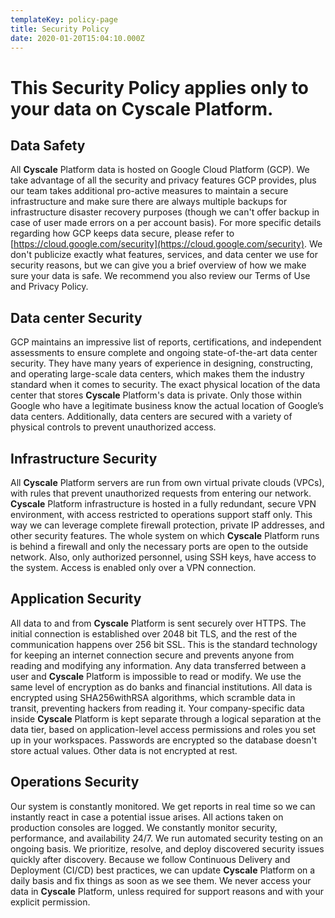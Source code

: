 ```yaml
---
templateKey: policy-page
title: Security Policy
date: 2020-01-20T15:04:10.000Z
---
```


# This Security Policy applies only to your data on **Cyscale** Platform.

## Data Safety

All **Cyscale** Platform data is hosted on Google Cloud Platform (GCP). We take advantage of all the security and privacy features GCP provides, plus our team takes additional pro-active measures to maintain a secure infrastructure and make sure there are always multiple backups for infrastructure disaster recovery purposes (though we can't offer backup in case of user made errors on a per account basis). For more specific details regarding how GCP keeps data secure, please refer to [https://cloud.google.com/security](https://cloud.google.com/security). We don't publicize exactly what features, services, and data center we use for security reasons, but we can give you a brief overview of how we make sure your data is safe. We recommend you also review our Terms of Use and Privacy Policy.

## Data center Security

GCP maintains an impressive list of reports, certifications, and independent assessments to ensure complete and ongoing state-of-the-art data center security. They have many years of experience in designing, constructing, and operating large-scale data centers, which makes them the industry standard when it comes to security. The exact physical location of the data center that stores **Cyscale** Platform's data is private. Only those within Google who have a legitimate business know the actual location of Google’s data centers. Additionally, data centers are secured with a variety of physical controls to prevent unauthorized access.

## Infrastructure Security

All **Cyscale** Platform servers are run from own virtual private clouds (VPCs), with rules that prevent unauthorized requests from entering our network. **Cyscale** Platform infrastructure is hosted in a fully redundant, secure VPN environment, with access restricted to operations support staff only. This way we can leverage complete firewall protection, private IP addresses, and other security features. The whole system on which **Cyscale** Platform runs is behind a firewall and only the necessary ports are open to the outside network. Also, only authorized personnel, using SSH keys, have access to the system. Access is enabled only over a VPN connection.

## Application Security

All data to and from **Cyscale** Platform is sent securely over HTTPS. The initial connection is established over 2048 bit TLS, and the rest of the communication happens over 256 bit SSL. This is the standard technology for keeping an internet connection secure and prevents anyone from reading and modifying any information. Any data transferred between a user and **Cyscale** Platform is impossible to read or modify. We use the same level of encryption as do banks and financial institutions. All data is encrypted using SHA256withRSA algorithms, which scramble data in transit, preventing hackers from reading it. Your company-specific data inside **Cyscale** Platform is kept separate through a logical separation at the data tier, based on application-level access permissions and roles you set up in your workspaces. Passwords are encrypted so the database doesn't store actual values. Other data is not encrypted at rest.

## Operations Security

Our system is constantly monitored. We get reports in real time so we can instantly react in case a potential issue arises. All actions taken on production consoles are logged. We constantly monitor security, performance, and availability 24/7. We run automated security testing on an ongoing basis. We prioritize, resolve, and deploy discovered security issues quickly after discovery. Because we follow Continuous Delivery and Deployment (CI/CD) best practices, we can update **Cyscale** Platform on a daily basis and fix things as soon as we see them. We never access your data in **Cyscale** Platform, unless required for support reasons and with your explicit permission.
